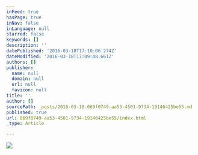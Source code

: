 ```yaml
---
inFeed: true
hasPage: true
inNav: false
inLanguage: null
starred: false
keywords: []
description: ''
datePublished: '2016-03-18T17:10:06.274Z'
dateModified: '2016-03-18T17:09:48.661Z'
authors: []
publisher:
  name: null
  domain: null
  url: null
  favicon: null
title: ''
author: []
sourcePath: _posts/2016-03-18-069f0749-aa53-4501-9734-19146425be55.md
published: true
url: 069f0749-aa53-4501-9734-19146425be55/index.html
_type: Article

---
```

![](https://the-grid-user-content.s3-us-west-2.amazonaws.com/84ea53fd-036d-4a85-b24e-de4778c71830.jpg)